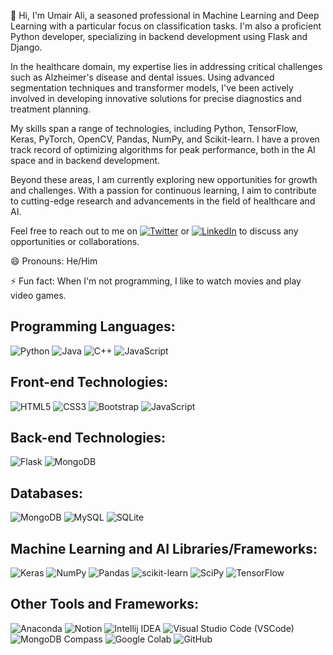 👋 Hi, I'm Umair Ali, a seasoned professional in Machine Learning and Deep Learning with a particular focus on classification tasks. I'm also a proficient Python developer, specializing in backend development using Flask and Django.

In the healthcare domain, my expertise lies in addressing critical challenges such as Alzheimer's disease and dental issues. Using advanced segmentation techniques and transformer models, I've been actively involved in developing innovative solutions for precise diagnostics and treatment planning.

My skills span a range of technologies, including Python, TensorFlow, Keras, PyTorch, OpenCV, Pandas, NumPy, and Scikit-learn. I have a proven track record of optimizing algorithms for peak performance, both in the AI space and in backend development.

Beyond these areas, I am currently exploring new opportunities for growth and challenges. With a passion for continuous learning, I aim to contribute to cutting-edge research and advancements in the field of healthcare and AI.

Feel free to reach out to me on [![Twitter][1.2]][1] or [![LinkedIn][2.2]][2] to discuss any opportunities or collaborations.

😄 Pronouns: He/Him

⚡ Fun fact: When I'm not programming, I like to watch movies and play video games.

<!-- Icons --> 
[1.2]: https://img.icons8.com/color/24/000000/twitter--v2.png
[2.2]: https://img.icons8.com/color/24/000000/linkedin.png
[3.1]: https://img.icons8.com/color/24/000000/github.png

<!-- Links to your social media accounts -->
[1]: https://twitter.com/Abdul1Manaf
[2]: https://www.linkedin.com/in/abdul-manaf-6493a3188
[3]: https://abdulmanaf12.github.io/ 

## Programming Languages:
![Python](https://img.shields.io/badge/python-3670A0?style=for-the-badge&logo=python&logoColor=ffdd54)
![Java](https://img.shields.io/badge/java-%23ED8B00.svg?style=for-the-badge&logo=java&logoColor=white)
![C++](https://img.shields.io/badge/c++-%2300599C.svg?style=for-the-badge&logo=c%2B%2B&logoColor=white)
![JavaScript](https://img.shields.io/badge/javascript-%23323330.svg?style=for-the-badge&logo=javascript&logoColor=%23F7DF1E)

## Front-end Technologies:
![HTML5](https://img.shields.io/badge/html5-%23E34F26.svg?style=for-the-badge&logo=html5&logoColor=white)
![CSS3](https://img.shields.io/badge/css3-%231572B6.svg?style=for-the-badge&logo=css3&logoColor=white)
![Bootstrap](https://img.shields.io/badge/bootstrap-%23563D7C.svg?style=for-the-badge&logo=bootstrap&logoColor=white)
![JavaScript](https://img.shields.io/badge/javascript-%23323330.svg?style=for-the-badge&logo=javascript&logoColor=%23F7DF1E)


## Back-end Technologies:
![Flask](https://img.shields.io/badge/Flask-%23000.svg?style=for-the-badge&logo=flask&logoColor=white)
![MongoDB](https://img.shields.io/badge/mongodb-%234ea94b.svg?style=for-the-badge&logo=mongodb&logoColor=white)

## Databases:
![MongoDB](https://img.shields.io/badge/mongodb-%234ea94b.svg?style=for-the-badge&logo=mongodb&logoColor=white)
![MySQL](https://img.shields.io/badge/mysql-%2300f.svg?style=for-the-badge&logo=mysql&logoColor=white)
![SQLite](https://img.shields.io/badge/SQLite-%2307405e.svg?style=for-the-badge&logo=sqlite&logoColor=white)

## Machine Learning and AI Libraries/Frameworks:
![Keras](https://img.shields.io/badge/Keras-%23D00000.svg?style=for-the-badge&logo=Keras&logoColor=white)
![NumPy](https://img.shields.io/badge/numpy-%23013243.svg?style=for-the-badge&logo=numpy&logoColor=white)
![Pandas](https://img.shields.io/badge/pandas-%23150458.svg?style=for-the-badge&logo=pandas&logoColor=white)
![scikit-learn](https://img.shields.io/badge/scikit--learn-%23F7931E.svg?style=for-the-badge&logo=scikit-learn&logoColor=white)
![SciPy](https://img.shields.io/badge/SciPy-%230C55A5.svg?style=for-the-badge&logo=scipy&logoColor=white)
![TensorFlow](https://img.shields.io/badge/TensorFlow-%23FF6F00.svg?style=for-the-badge&logo=TensorFlow&logoColor=white)

## Other Tools and Frameworks:
![Anaconda](https://img.shields.io/badge/Anaconda-%2344A833.svg?style=for-the-badge&logo=anaconda&logoColor=white)
![Notion](https://img.shields.io/badge/Notion-%23000000.svg?style=for-the-badge&logo=notion&logoColor=white)
![Intellij IDEA](https://img.shields.io/badge/Intellij%20IDEA-%23000000.svg?style=for-the-badge&logo=intellij-idea&logoColor=white)
![Visual Studio Code (VSCode)](https://img.shields.io/badge/Visual%20Studio%20Code-%23007ACC.svg?style=for-the-badge&logo=visual-studio-code&logoColor=white)
![MongoDB Compass](https://img.shields.io/badge/MongoDB%20Compass-%234ea94b.svg?style=for-the-badge&logo=mongodb&logoColor=white)
![Google Colab](https://img.shields.io/badge/Google%20Colab-%23F9AB00.svg?style=for-the-badge&logo=google-colab&logoColor=white)
![GitHub](https://img.shields.io/badge/GitHub-%23181717.svg?style=for-the-badge&logo=github&logoColor=white)
